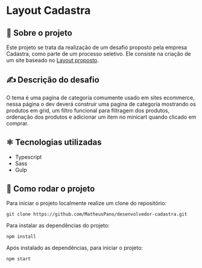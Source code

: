 # Layout Cadastra

## 📝 Sobre o projeto
Este projeto se trata da realização de um desafio proposto pela empresa Cadastra, como parte de um processo seletivo. Ele consiste na criação de um site baseado no [Layout proposto](https://www.figma.com/file/Z5RCG3Ewzwm7XIPuhMUsBZ/Desafio-Cadastra?type=design&node-id=0%3A1&mode=design&t=A0G2fRjMSrcQjchw-1).

## ✍️ Descrição do desafio
O tema é uma pagina de categoria comumente usado em sites ecommerce, nessa página o dev deverá construir uma pagina de categoria mostrando os produtos em grid, um filtro funcional para filtragem dos produtos, ordenação dos produtos e adicionar um item no minicart quando clicado em comprar.

## ⚛️ Tecnologias utilizadas
- Typescript
- Sass
- Gulp

## 💽 Como rodar o projeto
Para iniciar o projeto localmente realize um clone do repositório:
```
git clone https://github.com/MatheusPano/desenvolvedor-cadastra.git
```

Para instalar as dependências do projeto:
```
npm install
```

Após instalado as dependências, para iniciar o projeto:
```
npm start
```